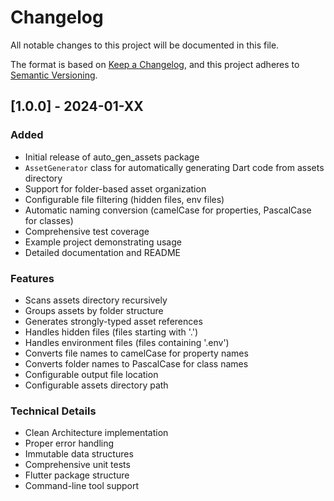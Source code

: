 # Changelog

All notable changes to this project will be documented in this file.

The format is based on [Keep a Changelog](https://keepachangelog.com/en/1.0.0/),
and this project adheres to [Semantic Versioning](https://semver.org/spec/v2.0.0.html).

## [1.0.0] - 2024-01-XX

### Added
- Initial release of auto_gen_assets package
- `AssetGenerator` class for automatically generating Dart code from assets directory
- Support for folder-based asset organization
- Configurable file filtering (hidden files, env files)
- Automatic naming conversion (camelCase for properties, PascalCase for classes)
- Comprehensive test coverage
- Example project demonstrating usage
- Detailed documentation and README

### Features
- Scans assets directory recursively
- Groups assets by folder structure
- Generates strongly-typed asset references
- Handles hidden files (files starting with '.')
- Handles environment files (files containing '.env')
- Converts file names to camelCase for property names
- Converts folder names to PascalCase for class names
- Configurable output file location
- Configurable assets directory path

### Technical Details
- Clean Architecture implementation
- Proper error handling
- Immutable data structures
- Comprehensive unit tests
- Flutter package structure
- Command-line tool support
